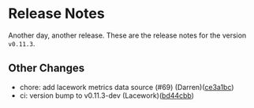 # Release Notes
Another day, another release. These are the release notes for the version `v0.11.3`.

## Other Changes
* chore: add lacework metrics data source (#69) (Darren)([ce3a1bc](https://github.com/lacework/terraform-aws-ssm-agent/commit/ce3a1bcad8deccc343909312beb2b64fcaf6c547))
* ci: version bump to v0.11.3-dev (Lacework)([bd44cbb](https://github.com/lacework/terraform-aws-ssm-agent/commit/bd44cbb04b7a479dc5c7e9bec64ef8c6b2d6ff47))
